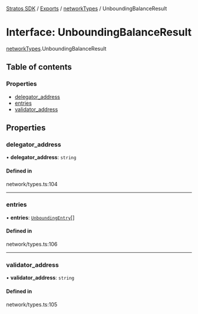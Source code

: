 [Stratos SDK](../README.md) / [Exports](../modules.md) / [networkTypes](../modules/networkTypes.md) / UnboundingBalanceResult

# Interface: UnboundingBalanceResult

[networkTypes](../modules/networkTypes.md).UnboundingBalanceResult

## Table of contents

### Properties

- [delegator\_address](networkTypes.UnboundingBalanceResult.md#delegator_address)
- [entries](networkTypes.UnboundingBalanceResult.md#entries)
- [validator\_address](networkTypes.UnboundingBalanceResult.md#validator_address)

## Properties

### delegator\_address

• **delegator\_address**: `string`

#### Defined in

network/types.ts:104

___

### entries

• **entries**: [`UnboundingEntry`](networkTypes.UnboundingEntry.md)[]

#### Defined in

network/types.ts:106

___

### validator\_address

• **validator\_address**: `string`

#### Defined in

network/types.ts:105
